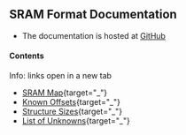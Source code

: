 ﻿## SRAM Format Documentation

* The documentation is hosted at <a href="https://github.com/CleanCodeX/SramFormat.SoE" target="_">GitHub</a>

#### Contents

Info: links open in a new tab

* [SRAM Map](https://github.com/CleanCodeX/SramFormat.SoE/blob/master/Markdown/Items/Sram.md){target="_"}
* [Known Offsets](https://github.com/CleanCodeX/SramFormat.SoE/blob/master/Markdown/Offsets.md){target="_"}
* [Structure Sizes](https://github.com/CleanCodeX/SramFormat.SoE/blob/master/Markdown/Sizes.md){target="_"}
* [List of Unknowns](https://github.com/CleanCodeX/SramFormat.SoE/blob/master/Markdown/Unknowns.md){target="_"}
